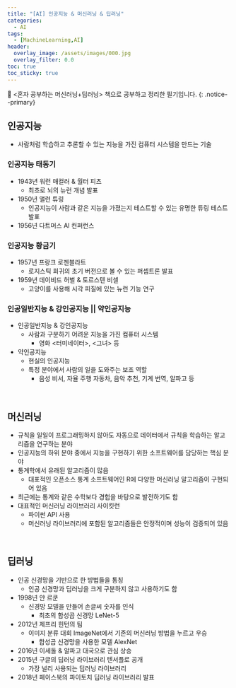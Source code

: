 ```yaml
---
title: "[AI] 인공지능 & 머신러닝 & 딥러닝"
categories:
  - AI
tags: 
  - [MachineLearning,AI]
header:
  overlay_image: /assets/images/000.jpg
  overlay_filter: 0.0
toc: true
toc_sticky: true
---
```

📖 <혼자 공부하는 머신러닝+딥러닝> 책으로 공부하고 정리한 필기입니다.
{: .notice--primary}


## 인공지능

- 사람처럼 학습하고 추론할 수 있는 지능을 가진 컴퓨터 시스템을 만드는 기술

### 인공지능 태동기

- 1943년 워런 매컬러 & 월터 피츠
  - 최초로 뇌의 뉴런 개념 발표
- 1950년 앨런 튜링
  - 인공지능이 사람과 같은 지능을 가졌는지 테스트할 수 있는 유명한 튜링 테스트 발표
- 1956년 다트머스 AI 컨퍼런스

### 인공지능 황금기

- 1957년 프랑크 로젠블라트
  - 로지스틱 회귀의 초기 버전으로 볼 수 있는 퍼셉트론 발표
- 1959년 데이비드 허벌 & 토르스텐 비셀
  - 고양이를 사용해 시각 피질에 있는 뉴런 기능 연구



### 인공일반지능 & 강인공지능 || 약인공지능

- 인공일반지능 & 강인공지능
  - 사람과 구분하기 어려운 지능을 가진 컴퓨터 시스템
    - 영화 <터미네이터>, <그녀> 등
- 약인공지능
  - 현실의 인공지능
  - 특정 분야에서 사람의 일을 도와주는 보조 역할
    - 음성 비서, 자율 주행 자동차, 음악 추천, 기계 번역, 알파고 등

<br/>

## 머신러닝

- 규칙을 일일이 프로그래밍하지 않아도 자동으로 데이터에서 규칙을 학습하는 알고리즘을 연구하는 분야
- 인공지능의 하위 분야 중에서 지능을 구현하기 위한 소프트웨어를 담당하는 핵심 분야
- 통계학에서 유래된 알고리즘이 많음
  - 대표적인 오픈소스 통계 소프트웨어인 R에 다양한 머신러닝 알고리즘이 구현되어 있음
- 최근에는 통계와 같은 수학보다 경험을 바탕으로 발전하기도 함
- 대표적인 머신러닝 라이브러리 사이킷런
  - 파이썬 API 사용
  - 머신러닝 라이브러리에 포함된 알고리즘들은 안정적이며 성능이 검증되어 있음

<br/>

## 딥러닝

- 인공 신경망을 기반으로 한 방법들을 통칭
  - 인공 신경망과 딥러닝을 크게 구분하지 않고 사용하기도 함
- 1998년 얀 르쿤
  - 신경망 모델을 만들어 손글씨 숫자를 인식
    - 최초의 합성곱 신경망 LeNet-5
- 2012년 제프리 힌턴의 팀
  - 이미지 분류 대회 ImageNet에서 기존의 머신러닝 방법을 누르고 우승
    - 합성곱 신경망을 사용한 모델 AlexNet
- 2016년 이세돌 & 알파고 대국으로 관심 상승
- 2015년 구글의 딥러닝 라이브러리 텐서플로 공개
  - 가장 널리 사용되는 딥러닝 라이브러리
- 2018년 페이스북의 파이토치 딥러닝 라이브러리 발표



